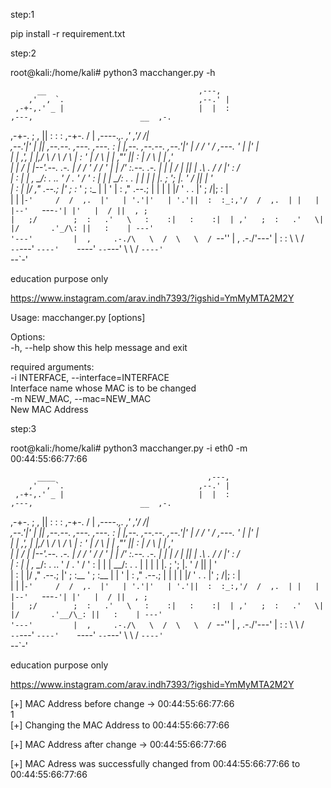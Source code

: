 step:1

pip install -r requirement.txt

step:2

root@kali:/home/kali# python3 macchanger.py -h                                                                                                    
                                                                                                                                                                                                                                                                                                                      
          __                                  ,---,                                                                                                      
        ,'  , `.                              ,--.' |                                                                                                      
     ,-+-,.' _ |                              |  |  :                      ,---,                        __  ,-.                                            
  ,-+-. ;   , ||                              :  :  :                  ,-+-. /  |  ,----._,.          ,' ,'/ /|                                            
 ,--.'|'   |  || ,--.--.     ,---.     ,---.  :  |  |,--.  ,--.--.    ,--.'|'   | /   /  ' /   ,---.  '  | |' |                                            
|   |  ,', |  |,/       \   /     \   /     \ |  :  '   | /       \  |   |  ,"' ||   :     |  /     \ |  |   ,'                                            
|   | /  | |--'.--.  .-. | /    / '  /    / ' |  |   /' :.--.  .-. | |   | /  | ||   | .\  . /    /  |'  :  /                                              
|   : |  | ,    \_\/: . ..    ' /  .    ' /  '  :  | | | \_\/: . . |   | |  | |.   ; ';  |.    ' / ||  | '                                               
|   : |  |/     ," .--.; |'   ; :_ '   ; :_ |  |  ' | : ," .--.; | |   | |  |/ '   .   . |'   ;   /|;  : |                                               
|   | |`-'     /  /  ,.  |'   | '.'|'   | '.'||  :  :_:,'/  /  ,.  | |   | |--'   `---`-'| |'   |  / ||  , ;                                               
|   ;/        ;  :   .'   \   :    :|   :    :|  | ,'   ;  :   .'   \|   |/       .'_/\: ||   :    | ---'                                                
'---'         |  ,     .-./\   \  /  \   \  / `--''     |  ,     .-./'---'        |   :    : \   \  /                                                      
               `--`---'     `----'    `----'             `--`---'                  \   \  /   `----'                                                       
                                                                                    `--`-'                                                                 
                                                                                                                                                           
                                                                                                                                                           
 education purpose only                                                                                                                                    
                                                                                                                                                           
                                                                                                                                                           
 https://www.instagram.com/arav.indh7393/?igshid=YmMyMTA2M2Y                                                                                               
                                                                                                                                                           
Usage: macchanger.py [options]                                                                                                                             
                                                                                                                                                           
Options:                                                                                                                                                   
  -h, --help            show this help message and exit                                                                                                    
                                                                                                                                                           
  required arguments:                                                                                                                                      
    -i INTERFACE, --interface=INTERFACE                                                                                                                    
                        Interface name whose MAC is to be changed                                                                                          
    -m NEW_MAC, --mac=NEW_MAC                                                                                                                              
                        New MAC Address
                        
                        
step:3

root@kali:/home/kali# python3 macchanger.py -i eth0 -m 00:44:55:66:77:66                                                                                        
                                                                                                                                                                                                                                                                                                                                                   
          ____                                  ,---,                                                                                                                    
        ,'  , `.                              ,--.' |                                                                                                                    
     ,-+-,.' _ |                              |  |  :                      ,---,                        __  ,-.                                                          
  ,-+-. ;   , ||                              :  :  :                  ,-+-. /  |  ,----._,.          ,' ,'/ /|                                                          
 ,--.'|'   |  || ,--.--.     ,---.     ,---.  :  |  |,--.  ,--.--.    ,--.'|'   | /   /  ' /   ,---.  '  | |' |                                                          
|   |  ,', |  |,/       \   /     \   /     \ |  :  '   | /       \  |   |  ,"' ||   :     |  /     \ |  |   ,'                                                          
|   | /  | |--'.--.  .-. | /    / '  /    / ' |  |   /' :.--.  .-. | |   | /  | ||   | .\  . /    /  |'  :  /                                                            
|   : |  | ,    \__\/: . ..    ' /  .    ' /  '  :  | | | \__\/: . . |   | |  | |.   ; ';  |.    ' / ||  | '                                                              
|   : |  |/     ," .--.; |'   ; :__ '   ; :__ |  |  ' | : ," .--.; | |   | |  |/ '   .   . |'   ;   /|;  : |                                                              
|   | |`-'     /  /  ,.  |'   | '.'|'   | '.'||  :  :_:,'/  /  ,.  | |   | |--'   `---`-'| |'   |  / ||  , ;                                                              
|   ;/        ;  :   .'   \   :    :|   :    :|  | ,'   ;  :   .'   \|   |/       .'__/\_: ||   :    | ---'                                                              
'---'         |  ,     .-./\   \  /  \   \  / `--''     |  ,     .-./'---'        |   :    : \   \  /                                                                    
               `--`---'     `----'    `----'             `--`---'                  \   \  /   `----'                                                                      
                                                                                    `--`-'                                                                                
                                                                                                                                                                         
                                                                                                                                                                         
 education purpose only                                                                                                                                                  
                                                                                                                                                                         
                                                                                                                                                                         
 https://www.instagram.com/arav.indh7393/?igshid=YmMyMTA2M2Y                                                                                                              
                                                                                                                                                                         
                                                                                                                                                                         
[+] MAC Address before change -> 00:44:55:66:77:66                                                                                                                        
1                                                                                                                                                                        
[+] Changing the MAC Address to 00:44:55:66:77:66                                                                                                                        
                                                                                                                                                                         
[+] MAC Address after change -> 00:44:55:66:77:66                                                                                                                        
                                                                                                                                                                         
[+] MAC Adress was successfully changed from 00:44:55:66:77:66 to 00:44:55:66:77:66      
